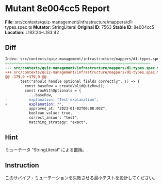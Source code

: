 # Mutant 8e004cc5 Report

**File**: src/contexts/quiz-management/infrastructure/mappers/d1-types.spec.ts
**Mutator**: StringLiteral
**Original ID**: 7563
**Stable ID**: 8e004cc5
**Location**: L183:24–L183:42

## Diff

```diff
Index: src/contexts/quiz-management/infrastructure/mappers/d1-types.spec.ts
===================================================================
--- src/contexts/quiz-management/infrastructure/mappers/d1-types.spec.ts	original
+++ src/contexts/quiz-management/infrastructure/mappers/d1-types.spec.ts	mutated #7563
@@ -179,9 +179,9 @@
       test("should handle optional fields correctly", () => {
         const baseRow = createValidQuizRow();
         const rowWithOptionals = {
           ...baseRow,
-          explanation: "Test explanation",
+          explanation: "",
           approved_at: "2023-01-02T00:00:00Z",
           boolean_value: true,
           correct_answer: "test",
           matching_strategy: "exact",
```

## Hint

ミューテータ "StringLiteral" による置換。

## Instruction

このサバイブ・ミューテーションを失敗させる最小テストを設計してください。
